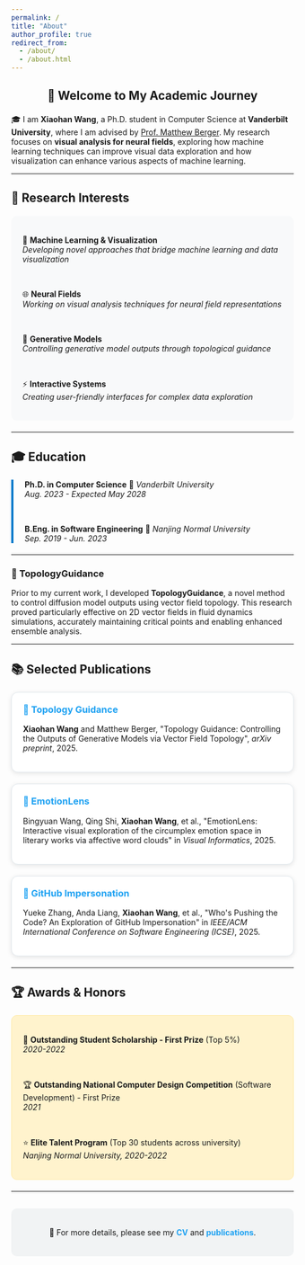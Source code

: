 ```yaml
---
permalink: /
title: "About"
author_profile: true
redirect_from: 
  - /about/
  - /about.html
---
```


<div style="text-align: center; margin-bottom: 20px;">
  <h2>👋 Welcome to My Academic Journey</h2>
</div>

🎓 I am **Xiaohan Wang**, a Ph.D. student in Computer Science at **Vanderbilt University**, where I am advised by [Prof. Matthew Berger](https://engineering.vanderbilt.edu/bio/?pid=matthew-berger). My research focuses on **visual analysis for neural fields**, exploring how machine learning techniques can improve visual data exploration and how visualization can enhance various aspects of machine learning.

---

## 🔬 Research Interests

<div style="background-color: #f8f9fa; padding: 20px; border-radius: 10px; margin: 20px 0;">

🤖 <strong>Machine Learning & Visualization</strong>  
<em>Developing novel approaches that bridge machine learning and data visualization</em>

<br>

🌐 <strong>Neural Fields</strong>  
<em>Working on visual analysis techniques for neural field representations</em>

<br>

🎨 <strong>Generative Models</strong>  
<em>Controlling generative model outputs through topological guidance</em>

<br>

⚡ <strong>Interactive Systems</strong>  
<em>Creating user-friendly interfaces for complex data exploration</em>

</div>

---

## 🎓 Education

<div style="border-left: 4px solid #007acc; padding-left: 20px; margin: 20px 0;">

<strong>Ph.D. in Computer Science</strong> 📍 <em>Vanderbilt University</em>  
<em>Aug. 2023 - Expected May 2028</em>

<br>

<strong>B.Eng. in Software Engineering</strong> 📍 <em>Nanjing Normal University</em>  
<em>Sep. 2019 - Jun. 2023</em>

</div>

---

<!-- ## 🚀 Current Research

<div style="background: linear-gradient(135deg, #667eea 0%, #764ba2 100%); color: white; padding: 25px; border-radius: 15px; margin: 20px 0;">

### 🔍 Feature-Driven Parameter Space Exploration

I am currently working on **feature-driven parameter space exploration of simulation ensembles**, where I develop bidirectional latent spaces that bridge simulation parameters and outputs, enabling real-time inverse design from user-specified features. This work leverages **Implicit Neural Representations (INRs)** for highly compressed yet accurate field representations and supports multi-scale feature analysis. -->

### 🎯 TopologyGuidance 

Prior to my current work, I developed **TopologyGuidance**, a novel method to control diffusion model outputs using vector field topology. This research proved particularly effective on 2D vector fields in fluid dynamics simulations, accurately maintaining critical points and enabling enhanced ensemble analysis.

</div>

---

## 📚 Selected Publications

<div style="display: grid; gap: 20px; margin: 20px 0;">

<div style="border: 1px solid #e1e8ed; border-radius: 12px; padding: 20px; background-color: #fff; box-shadow: 0 2px 8px rgba(0,0,0,0.1);">
  <h3 style="color: #1da1f2; margin-top: 0;">🎨 Topology Guidance</h3>
  <p><strong>Xiaohan Wang</strong> and Matthew Berger, "Topology Guidance: Controlling the Outputs of Generative Models via Vector Field Topology", <em>arXiv preprint</em>, 2025.</p>
</div>

<div style="border: 1px solid #e1e8ed; border-radius: 12px; padding: 20px; background-color: #fff; box-shadow: 0 2px 8px rgba(0,0,0,0.1);">
  <h3 style="color: #1da1f2; margin-top: 0;">💭 EmotionLens</h3>
  <p>Bingyuan Wang, Qing Shi, <strong>Xiaohan Wang</strong>, et al., "EmotionLens: Interactive visual exploration of the circumplex emotion space in literary works via affective word clouds" in <em>Visual Informatics</em>, 2025.</p>
</div>

<div style="border: 1px solid #e1e8ed; border-radius: 12px; padding: 20px; background-color: #fff; box-shadow: 0 2px 8px rgba(0,0,0,0.1);">
  <h3 style="color: #1da1f2; margin-top: 0;">👥 GitHub Impersonation</h3>
  <p>Yueke Zhang, Anda Liang, <strong>Xiaohan Wang</strong>, et al., "Who's Pushing the Code? An Exploration of GitHub Impersonation" in <em>IEEE/ACM International Conference on Software Engineering (ICSE)</em>, 2025.</p>
</div>

</div>

---

## 🏆 Awards & Honors

<div style="background-color: #fff3cd; border: 1px solid #ffeaa7; border-radius: 10px; padding: 20px; margin: 20px 0;">

🥇 <strong>Outstanding Student Scholarship - First Prize</strong> (Top 5%)  
<em>2020-2022</em>

<br>

🏆 <strong>Outstanding National Computer Design Competition</strong> (Software Development) - First Prize  
<em>2021</em>

<br>

⭐ <strong>Elite Talent Program</strong> (Top 30 students across university)  
<em>Nanjing Normal University, 2020-2022</em>

</div>

---

<div style="text-align: center; margin-top: 30px; padding: 20px; background-color: #f1f3f4; border-radius: 10px;">
  <p>📄 For more details, please see my <a href="/cv/" style="color: #1da1f2; text-decoration: none; font-weight: bold;">CV</a> and <a href="/publications/" style="color: #1da1f2; text-decoration: none; font-weight: bold;">publications</a>.</p>
</div>
